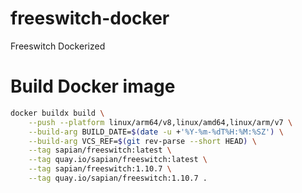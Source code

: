 # freeswitch-docker
Freeswitch Dockerized

# Build Docker image
``` bash
docker buildx build \
    --push --platform linux/arm64/v8,linux/amd64,linux/arm/v7 \
    --build-arg BUILD_DATE=$(date -u +'%Y-%m-%dT%H:%M:%SZ') \
    --build-arg VCS_REF=$(git rev-parse --short HEAD) \
    --tag sapian/freeswitch:latest \
    --tag quay.io/sapian/freeswitch:latest \
    --tag sapian/freeswitch:1.10.7 \
    --tag quay.io/sapian/freeswitch:1.10.7 .
```

